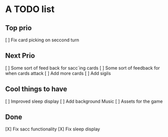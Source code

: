 
# A TODO list

## Top prio

[ ] Fix card picking on seccond turn

## Next Prio

[ ] Some sort of feed back for sacc´ing cards
[ ] Some sort of feedback for when cards attack
[ ] Add more cards
[ ] Add sigils

## Cool things to have

[ ] Improved sleep display
[ ] Add background Music
[ ] Assets for the game

## Done

[X] Fix sacc functionality
[X] Fix sleep display
